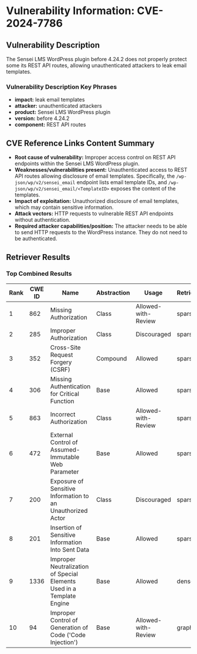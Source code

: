 # Vulnerability Information: CVE-2024-7786

## Vulnerability Description
The Sensei LMS WordPress plugin before 4.24.2 does not properly protect some its REST API routes, allowing unauthenticated attackers to leak email templates.

### Vulnerability Description Key Phrases
- **impact:** leak email templates
- **attacker:** unauthenticated attackers
- **product:** Sensei LMS WordPress plugin
- **version:** before 4.24.2
- **component:** REST API routes

## CVE Reference Links Content Summary
- **Root cause of vulnerability:** Improper access control on REST API endpoints within the Sensei LMS WordPress plugin.
- **Weaknesses/vulnerabilities present:** Unauthenticated access to REST API routes allowing disclosure of email templates. Specifically, the `/wp-json/wp/v2/sensei_email` endpoint lists email template IDs, and `/wp-json/wp/v2/sensei_email/<TemplateID>` exposes the content of the templates.
- **Impact of exploitation:** Unauthorized disclosure of email templates, which may contain sensitive information.
- **Attack vectors:** HTTP requests to vulnerable REST API endpoints without authentication.
- **Required attacker capabilities/position:** The attacker needs to be able to send HTTP requests to the WordPress instance. They do not need to be authenticated.

## Retriever Results

### Top Combined Results

| Rank | CWE ID | Name | Abstraction | Usage  | Retrievers | Individual Scores |
|------|--------|------|-------------|-------|------------|-------------------|
| 1 | 862 | Missing Authorization | Class | Allowed-with-Review | sparse | 0.045 |
| 2 | 285 | Improper Authorization | Class | Discouraged | sparse | 0.044 |
| 3 | 352 | Cross-Site Request Forgery (CSRF) | Compound | Allowed | sparse | 0.043 |
| 4 | 306 | Missing Authentication for Critical Function | Base | Allowed | sparse | 0.043 |
| 5 | 863 | Incorrect Authorization | Class | Allowed-with-Review | sparse | 0.041 |
| 6 | 472 | External Control of Assumed-Immutable Web Parameter | Base | Allowed | sparse | 0.040 |
| 7 | 200 | Exposure of Sensitive Information to an Unauthorized Actor | Class | Discouraged | sparse | 0.040 |
| 8 | 201 | Insertion of Sensitive Information Into Sent Data | Base | Allowed | sparse | 0.040 |
| 9 | 1336 | Improper Neutralization of Special Elements Used in a Template Engine | Base | Allowed | dense | 0.494 |
| 10 | 94 | Improper Control of Generation of Code ('Code Injection') | Base | Allowed-with-Review | graph | 0.002 |

